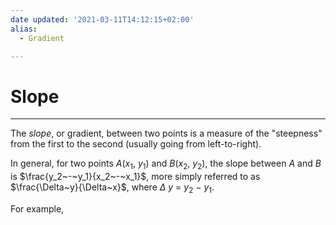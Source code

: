 ```yaml
---
date updated: '2021-03-11T14:12:15+02:00'
alias:
  - Gradient

---
```


# Slope

---

The _slope_, or gradient, between two points is a measure of the "steepness" from the first to the second (usually going from left-to-right).

In general, for two points $A(x_1,~y_1)$ and $B(x_2,~y_2)$, the slope between $A$ and $B$ is $\frac{y_2~-~y_1}{x_2~-~x_1}$, more simply referred to as $\frac{\Delta~y}{\Delta~x}$, where $\Delta~y~=~y_2~-~y_1$.

For example,

